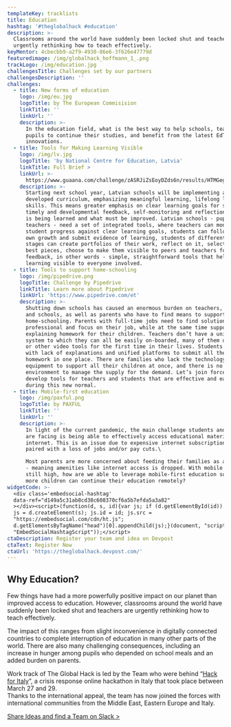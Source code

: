 ```yaml
---
templateKey: tracklists
title: Education
hashtag: '#theglobalhack #education'
description: >-
  Classrooms around the world have suddenly been locked shut and teachers are
  urgently rethinking how to teach effectively.
keyMentor: 4cbecbb9-a2f9-4930-86e6-3f626e47779d
featuredimage: /img/globalhack_hoffmann_1_.png
trackLogo: /img/education.jpg
challengesTitle: Challenges set by our partners
challengesDescription: ''
challenges:
  - title: New forms of education
    logo: /img/eu.jpg
    logoTitle: by The European Commisision
    linkTitle: ''
    linkUrl: ''
    description: >-
      In the education field, what is the best way to help schools, teachers and
      pupils to continue their studies, and benefit from the latest EdTech
      innovations.
  - title: Tools for Making Learning Visible
    logo: /img/lv.jpg
    logoTitle: 'by National Centre for Education, Latvia'
    linkTitle: Full Brief >
    linkUrl: >-
      https://www.guaana.com/challenge/zASRJiZsEoyDZds6n/results/HTMGegZ9yjxiHaJoi/KRokbc762os8G2W85/main
    description: >-
      Starting next school year, Latvian schools will be implementing a newly
      developed curriculum, emphasizing meaningful learning, lifelong learning
      skills. This means greater emphasis on clear learning goals for students,
      timely and developmental feedback, self-monitoring and reflection on what
      is being learned and what must be improved. Latvian schools - pupils and
      teachers - need a set of integrated tools, where teachers can monitor
      student progress against clear learning goals, students can follow their
      own growth and submit evidence of learning, students of different ages and
      stages can create portfolios of their work, reflect on it, select their
      best pieces, choose to make them visible to peers and teachers for
      feedback, in other words - simple, straightforward tools that help make
      learning visible to everyone involved.
  - title: Tools to support home-schooling
    logo: /img/pipedrive.png
    logoTitle: Challenge by Pipedrive
    linkTitle: Learn more about Pipedrive
    linkUrl: 'https://www.pipedrive.com/et'
    description: >-
      Shutting down schools has caused an enormous burden on teachers, students,
      and schools, as well as parents who have to find means to support
      home-schooling. Parents with full-time jobs need to find solutions to stay
      professional and focus on their job, while at the same time supporting and
      explaining homework for their children. Teachers don’t have a unified
      system to which they can all be easily on-boarded, many of them using Zoom
      or other video tools for the first time in their lives. Students struggle
      with lack of explanations and unified platforms to submit all their
      homework in one place. There are families who lack the technology or
      equipment to support all their children at once, and there is no risk-free
      environment to manage the supply for the demand. Let’s join forces to
      develop tools for teachers and students that are effective and easy to use
      during this new normal.
  - title: Mobile-first education
    logo: /img/paxful.png
    logoTitle: by PAXFUL
    linkTitle: ''
    linkUrl: ''
    description: >-
      In light of the current pandemic, the main challenge students and parents
      are facing is being able to effectively access educational material on the
      internet. This is an issue due to expensive internet subscription costs
      paired with a loss of jobs and/or pay cuts.\

      Most parents are more concerned about feeding their families as a priority
      - meaning amenities like internet access is dropped. With mobile adoption
      still high, how are we able to leverage mobile-first education so that
      more children can continue their education remotely?
widgetCode: >-
  <div class='embedsocial-hashtag'
  data-ref="d149a5c31ab8cd38c608370cf6a5b7efda5a3a82"
  ></div><script>(function(d, s, id){var js; if (d.getElementById(id)) {return;}
  js = d.createElement(s); js.id = id; js.src =
  "https://embedsocial.com/cdn/ht.js";
  d.getElementsByTagName("head")[0].appendChild(js);}(document, "script",
  "EmbedSocialHashtagScript"));</script>
ctaDescription: Register your team and idea on Devpost
ctaText: Register Now
ctaUrl: 'https://theglobalhack.devpost.com/'
---
```

## Why Education?

Few things have had a more powerfully positive impact on our planet than improved access to education. However, classrooms around the world have suddenly been locked shut and teachers are urgently rethinking how to teach effectively.

The impact of this ranges from slight inconvenience in digitally connected countries to complete interruption of education in many other parts of the world. There are also many challenging consequences, including an increase in hunger among pupils who depended on school meals and an added burden on parents.

Work track of The Global Hack is led by the Team who were behind “[Hack for Italy](http://hackforitaly.online/)”, a crisis response online hackathon in Italy that took place between March 27 and 29.\
Thanks to the international appeal, the team has now joined the forces with international communities from the Middle East, Eastern Europe and Italy.

[Share Ideas and find a Team on Slack >](http://theglobalhack.com/slack)